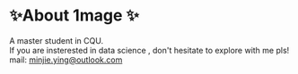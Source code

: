 # ✨About 1mage ✨
A master student in CQU.
<br>
If you are insterested in data science , don't hesitate to explore with me pls!
<br>
mail: minjie.ying@outlook.com

